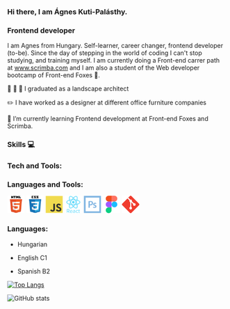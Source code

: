 
### Hi there, I am Ágnes Kuti-Palásthy.

### Frontend developer
>

I am Agnes from Hungary. Self-learner, career changer, frontend developer (to-be). Since the day of stepping in the world of coding I can't stop studying, and training myself. I am currently doing a Front-end carrer path at www.scrimba.com and I am also a student of the Web developer bootcamp of Front-end Foxes :fox_face:.

:herb: :evergreen_tree: :deciduous_tree: I graduated as a landscape architect

:pencil2: I have worked as a designer at different office furniture companies

🌱 I’m currently learning Frontend development at Front-end Foxes and Scrimba. 

### Skills 💻
>

<h3 align="left">Tech and Tools:</h3>
<h3 align="left">Languages and Tools:</h3>
<p align="left">
<img src="https://raw.githubusercontent.com/teamedwardforever/Readme-Generator/71f25dd8b98329b168142a6b782a107b75eab178/svg/Skills/Frontend/html5-original-wordmark.svg" alt="HTML" width="40" height="40"/>
<img src="https://raw.githubusercontent.com/teamedwardforever/Readme-Generator/71f25dd8b98329b168142a6b782a107b75eab178/svg/Skills/Frontend/css3-original-wordmark.svg" alt="Css" width="40" height="40"/>
<img src="https://raw.githubusercontent.com/teamedwardforever/Readme-Generator/71f25dd8b98329b168142a6b782a107b75eab178/svg/Skills/Languages/javascript-original.svg" alt="Javascript" width="40" height="40"/>
<img src="https://raw.githubusercontent.com/teamedwardforever/Readme-Generator/71f25dd8b98329b168142a6b782a107b75eab178/svg/Skills/Frontend/react-original-wordmark.svg" alt="React" width="40" height="40"/>
<img src="https://raw.githubusercontent.com/teamedwardforever/Readme-Generator/71f25dd8b98329b168142a6b782a107b75eab178/svg/Skills/Software/photoshop-line.svg" alt="Photoshop" width="40" height="40"/>
<img src="https://raw.githubusercontent.com/teamedwardforever/Readme-Generator/71f25dd8b98329b168142a6b782a107b75eab178/svg/Skills/Software/figma-icon.svg" alt="Figma" width="40" height="40"/>
<img src="https://raw.githubusercontent.com/teamedwardforever/Readme-Generator/71f25dd8b98329b168142a6b782a107b75eab178/svg/Skills/Other/git-scm-icon.svg" alt="Git" width="40" height="40"/>
</p>



<h3 align="left">Languages:</h3>


* Hungarian 

* English C1

* Spanish B2





  
[![Top Langs](https://github-readme-stats.vercel.app/api/top-langs/?username=agnesnora)](https://github.com/anuraghazra/github-readme-stats)

![GitHub stats](https://github-readme-stats.vercel.app/api?username=agnesnora&show_icons=true)  


 

